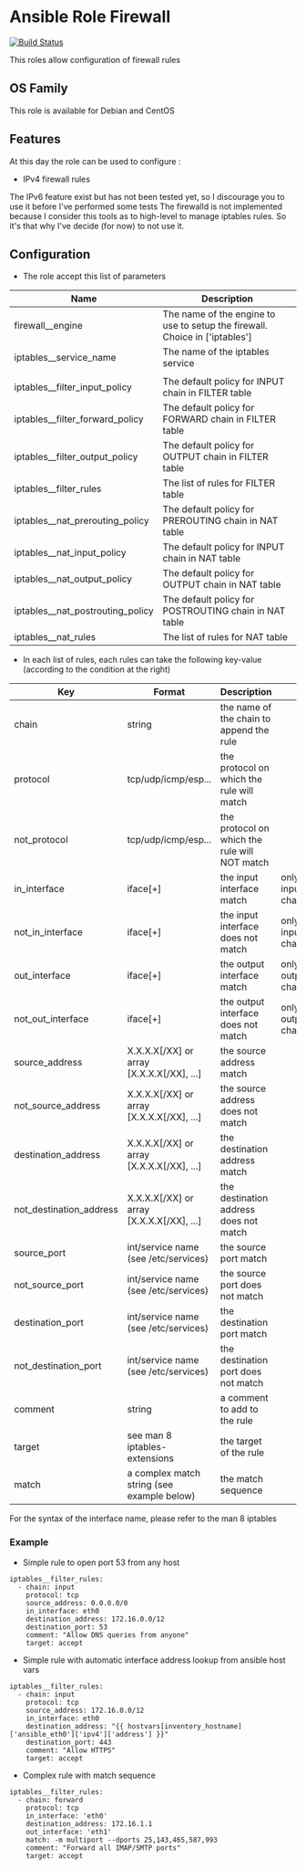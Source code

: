 Ansible Role Firewall
========

[![Build Status](https://travis-ci.org/Turgon37/ansible-firewall.svg?branch=master)](https://travis-ci.org/Turgon37/ansible-firewall)

This roles allow configuration of firewall rules

## OS Family

This role is available for Debian and CentOS

## Features

At this day the role can be used to configure :

  * IPv4 firewall rules

The IPv6 feature exist but has not been tested yet, so I discourage you to use it before I've performed some tests
The firewalld is not implemented because I consider this tools as to high-level to manage iptables rules. So it's that why I've decide (for now) to not use it.

## Configuration

  * The role accept this list of parameters

| Name                            | Description                                                                |
| ------------------------------- | -------------------------------------------------------------------------- |
| firewall__engine                | The name of the engine to use to setup the firewall. Choice in ['iptables']|
| iptables__service_name          | The name of the iptables service                                           |
|                                 |                                                                            |
| iptables__filter_input_policy   | The default policy for INPUT chain in FILTER table                         |
| iptables__filter_forward_policy | The default policy for FORWARD chain in FILTER table                       |
| iptables__filter_output_policy  | The default policy for OUTPUT chain in FILTER table                         |
| iptables__filter_rules          | The list of rules for FILTER table                                         |  
| iptables__nat_prerouting_policy | The default policy for PREROUTING chain in NAT table                            |
| iptables__nat_input_policy      | The default policy for INPUT chain in NAT table                            |
| iptables__nat_output_policy     | The default policy for OUTPUT chain in NAT table                            |
| iptables__nat_postrouting_policy| The default policy for POSTROUTING chain in NAT table                            |
| iptables__nat_rules             | The list of rules for NAT table                                            |

  * In each list of rules, each rules can take the following key-value (according to the condition at the right)

| Key                   | Format                                     | Description                                  | Available                       |
| ----------------------| -------------------------------------------| ---------------------------------------------|---------------------------------|
|chain                  | string                                     | the name of the chain to append the rule     |                                 |
|protocol               | tcp/udp/icmp/esp...                        | the protocol on which the rule will match    |                                 |
|not_protocol           | tcp/udp/icmp/esp...                        | the protocol on which the rule will NOT match|                                 |
|in_interface           | iface[+]                                   | the input interface match                    | only in input/forwarding chains |
|not_in_interface       | iface[+]                                   | the input interface does not match           | only in input/forwarding chains |
|out_interface          | iface[+]                                   | the output interface match                   | only in output/forwarding chains|
|not_out_interface      | iface[+]                                   | the output interface does not match          | only in output/forwarding chains|
|source_address         | X.X.X.X[/XX] or array [X.X.X.X[/XX], ...]  | the source address match                     |                                 |
|not_source_address     | X.X.X.X[/XX] or array [X.X.X.X[/XX], ...]  | the source address does not match            |                                 |
|destination_address    | X.X.X.X[/XX] or array [X.X.X.X[/XX], ...]  | the destination address match                |                                 |
|not_destination_address| X.X.X.X[/XX] or array [X.X.X.X[/XX], ...]  | the destination address does not match       |                                 |
|source_port            | int/service name (see /etc/services)       | the source port match                        |                                 |
|not_source_port        | int/service name (see /etc/services)       | the source port does not match               |                                 |
|destination_port       | int/service name (see /etc/services)       | the destination port match                   |                                 |
|not_destination_port   | int/service name (see /etc/services)       | the destination port does not match          |                                 |
|comment                | string                                     | a comment to add to the rule                 |                                 |
|target                 | see man 8 iptables-extensions              | the target of the rule                       |                                 |
|match                  | a complex match string (see example below) | the match sequence                           |                                 |

For the syntax of the interface name, please refer to the man 8 iptables

### Example

  * Simple rule to open port 53 from any host

```
iptables__filter_rules:
  - chain: input
    protocol: tcp
    source_address: 0.0.0.0/0
    in_interface: eth0
    destination_address: 172.16.0.0/12
    destination_port: 53
    comment: "Allow DNS queries from anyone"
    target: accept
```

  * Simple rule with automatic interface address lookup from ansible host vars

```
iptables__filter_rules:
  - chain: input
    protocol: tcp
    source_address: 172.16.0.0/12
    in_interface: eth0
    destination_address: "{{ hostvars[inventory_hostname]['ansible_eth0']['ipv4']['address'] }}"
    destination_port: 443
    comment: "Allow HTTPS"
    target: accept
```

  * Complex rule with match sequence

```
iptables__filter_rules:
  - chain: forward
    protocol: tcp
    in_interface: 'eth0'
    destination_address: 172.16.1.1
    out_interface: 'eth1'
    match: -m multiport --dports 25,143,465,587,993
    comment: "Forward all IMAP/SMTP ports"
    target: accept
```
